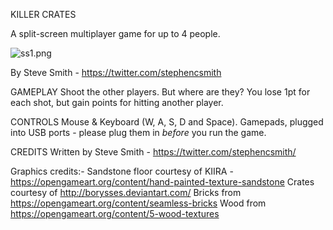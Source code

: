 KILLER CRATES

A split-screen multiplayer game for up to 4 people.

![ss1.png](https://i.imgur.com/Pd8doDH.png)

By Steve Smith - https://twitter.com/stephencsmith


GAMEPLAY
Shoot the other players.  But where are they?  You lose 1pt for each shot, but gain points for hitting another player.


CONTROLS
Mouse & Keyboard (W, A, S, D and Space).
Gamepads, plugged into USB ports - please plug them in *before* you run the game.



CREDITS
Written by Steve Smith - https://twitter.com/stephencsmith/ 

Graphics credits:-
Sandstone floor courtesy of KIIRA - https://opengameart.org/content/hand-painted-texture-sandstone
Crates courtesy of http://borysses.deviantart.com/
Bricks from https://opengameart.org/content/seamless-bricks
Wood from https://opengameart.org/content/5-wood-textures

